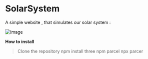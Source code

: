 # SolarSystem

A simple website , that simulates our solar system :

![image](https://user-images.githubusercontent.com/96636678/227530567-f848552f-cdff-48ba-9900-a950ca817449.png)


**How to install**

>Clone the repository
>npm install three
>npm parcel
>npx parcer <path for the html file>
